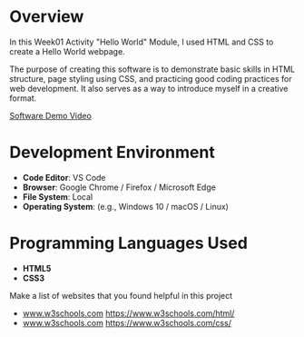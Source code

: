 # Overview

In this Week01 Activity "Hello World" Module, I used HTML and CSS to create a Hello World webpage.

The purpose of creating this software is to demonstrate basic skills in HTML structure, page styling using CSS, and practicing good coding practices for web development. It also serves as a way to introduce myself in a creative format.

[Software Demo Video](http://youtube.link.goes.here)

# Development Environment

- **Code Editor**: VS Code
- **Browser**: Google Chrome / Firefox / Microsoft Edge
- **File System**: Local
- **Operating System**: (e.g., Windows 10 / macOS / Linux)

# Programming Languages Used

- **HTML5**
- **CSS3**

Make a list of websites that you found helpful in this project
* www.w3schools.com https://www.w3schools.com/html/
* www.w3schools.com https://www.w3schools.com/css/